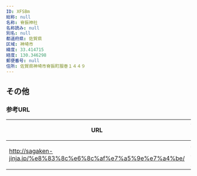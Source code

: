 ```yaml
---
ID: XFSBm
総称: null
名称: 脊振神社
名称読み: null
別名: null
都道府県: 佐賀県
区域: 神埼市
緯度: 33.414715
経度: 130.346298
郵便番号: null
住所: 佐賀県神埼市脊振町服巻１４４９
---
```


## その他

### 参考URL

| URL                                                           | 説明   |
| ------------------------------------------------------------- | ------ |
| http://sagaken-jinja.jp/%e8%83%8c%e6%8c%af%e7%a5%9e%e7%a4%be/ | 神社庁 |
